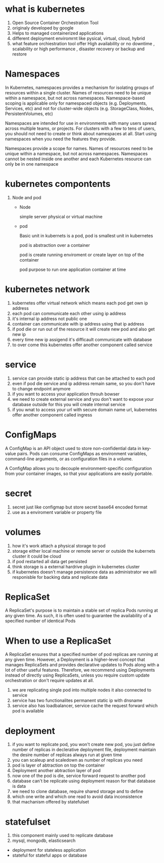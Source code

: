 # what is kubernetes

 1. Open Source Container Orchestration Tool
 2. originaly developed by google 
 3. Helps to managed containerized applications
 4. different deployment enviromrnt like pysical, virtual, cloud, hybrid
 5. what feature orchiestration tool offer High availability or no downtime , scalability or high performance , disaster recovery or backup and restore


# Namespaces

In Kubernetes, namespaces provides a mechanism for isolating groups of resources within a single cluster. Names of resources need to be unique within a namespace, but not across namespaces. Namespace-based scoping is applicable only for namespaced objects (e.g. Deployments, Services, etc) and not for cluster-wide objects (e.g. StorageClass, Nodes, PersistentVolumes, etc)


Namespaces are intended for use in environments with many users spread across multiple teams, or projects. For clusters with a few to tens of users, you should not need to create or think about namespaces at all. Start using namespaces when you need the features they provide.

Namespaces provide a scope for names. Names of resources need to be unique within a namespace, but not across namespaces. Namespaces cannot be nested inside one another and each Kubernetes resource can only be in one namespace

# kubernetes compontents

 1. Node and pod

    * Node

       simple server physical or virtual machine
       
    * pod

        Basic unit in kubernets is a pod, pod is smallest unit in kubernetes  
        
        pod is abstraction over a container
        
        pod is create running enviroment or create layer on top of the container
        
        pod purpose to run one application container at time 
        
        
        
# kubernetes network

   1. kubernetes offer virtual network which means each pod get own ip address 
   2. each pod can communicate each other using ip address
   3. it's internal ip address not public one
   4. container can communicate with ip address using that ip address
   5. if pod die or run out of the resource it will create new pod and also get new ip
   6. every time new ip assigend it's difficault communicate with database
   7. to over come this kubernetes offer another component called service

# service 

  1. service can provide static ip address that can be attached to each pod
  2. even if pod die service and ip address remain same, so you don't have to change endpoint anymore
  3. if you want to access your application throuh bowser 
  4. we need to create external service and you don't want to expose your database outside for this you will create internal service
  5. if you wnat to access your url with secure domain name url, kubernetes offer another component called ingress

# ConfigMaps

A ConfigMap is an API object used to store non-confidential data in key-value pairs. Pods can consume ConfigMaps as environment variables, command-line arguments, or as configuration files in a volume.

A ConfigMap allows you to decouple environment-specific configuration from your container images, so that your applications are easily portable.


# secret

 1. secret just like configmap but store secret base64 encoded format
 2. use as a enviroment variable or property file
 
# volumes


 1. how it's work attach a physical storage to pod 
 2. storage either local machine or remote server or outside the kubernets cluster it could be cloud 
 3. if pod restarted all data get persisted 
 4. think storage is a external hardrive plugin in kubernetes cluster 
 5. if kubernetes doesn't manage persistence data as administrator we will responisble for backing data and replicate data


# ReplicaSet

A ReplicaSet's purpose is to maintain a stable set of replica Pods running at any given time. As such, it is often used to guarantee the availability of a specified number of identical Pods     

# When to use a ReplicaSet

A ReplicaSet ensures that a specified number of pod replicas are running at any given time. However, a Deployment is a higher-level concept that manages ReplicaSets and provides declarative updates to Pods along with a lot of other useful features. Therefore, we recommend using Deployments instead of directly using ReplicaSets, unless you require custom update orchestration or don't require updates at all.


 1. we are replicating single pod into multiple nodes it also connected to service
 2. service has two functionalites permanent static ip with dnsname 
 3. service also has loadbalancer, service cache the request forward which pod is available

# deployment

 1.  if you want to replicate pod, you won't create new pod, you just define number of replicas in declerative deployment file, deployment maintain the desire number of replicas always run at given time     
 2.  you can scaleup and scaledown as number of replicas you need
 3.  pod is layer of abtraction on top the container
 4.  Deployment another abtraction layer of pod
 5.  now one of the pod is die, service forward request to another pod
 6.  database can't be replicate using deployment reason for that database is data 
 7.  we need to clone database, require shared storage and to define 
 8.  which one write and which one read to avoid data inconsistence
 9.  that machanism offered by statefulset


# statefulset

  1. this component mainly used to replicate database
  2. mysql, mongodb,  elasticsearch
  
 * deployment for stateless application 
 * stateful for stateful apps or database 






 


    






   
   
